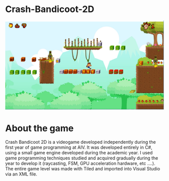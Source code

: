 # Crash-Bandicoot-2D

![Screenshot](preview_image.png)

About the game
===========
Crash Bandicoot 2D is a videogame developed independently during the first year of game programming at AIV. It was developed entirely in C#, using a small game engine developed during the academic year. I used game programming techniques studied and acquired gradually during the year to develop it (raycasting, FSM, GPU acceleration hardware, etc ....). The entire game level was made with Tiled and imported into Visual Studio via an XML file.
